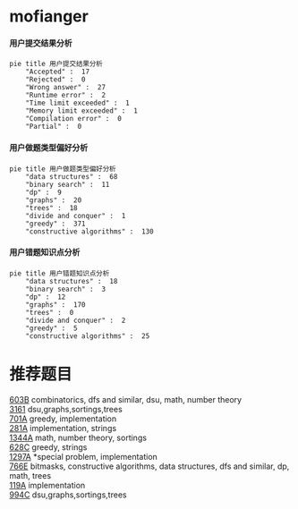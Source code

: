 # mofianger

<!-- tabs:start -->



#### **用户提交结果分析**

```mermaid
pie title 用户提交结果分析
    "Accepted" :  17
    "Rejected" :  0
    "Wrong answer" :  27
    "Runtime error" :  2
    "Time limit exceeded" :  1
    "Memory limit exceeded" :  1
    "Compilation error" :  0
    "Partial" :  0
```

#### **用户做题类型偏好分析**

```mermaid
pie title 用户做题类型偏好分析
    "data structures" :  68
    "binary search" :  11
    "dp" :  9
    "graphs" :  20
    "trees" :  18
    "divide and conquer" :  1
    "greedy" :  371
    "constructive algorithms" :  130
```
#### **用户错题知识点分析**

```mermaid
pie title 用户错题知识点分析
    "data structures" :  18
    "binary search" :  3
    "dp" :  12
    "graphs" :  170
    "trees" :  0
    "divide and conquer" :  2
    "greedy" :  5
    "constructive algorithms" :  25
```



<!-- tabs:end -->
# 推荐题目
[603B](https://codeforces.com/contest/603/problem/B)		combinatorics,
                        dfs and similar,
                        dsu,
                        math,
                        number theory		  
[3161](https://codeforces.com/contest/316/problem/1)		dsu,graphs,sortings,trees		  
[701A](https://codeforces.com/contest/701/problem/A)		greedy,
                        implementation		  
[281A](https://codeforces.com/contest/281/problem/A)		implementation,
                        strings		  
[1344A](https://codeforces.com/contest/1344/problem/A)		math,
                        number theory,
                        sortings		  
[628C](https://codeforces.com/contest/628/problem/C)		greedy,
                        strings		  
[1297A](https://codeforces.com/contest/1297/problem/A)		*special problem,
                        implementation		  
[766E](https://codeforces.com/contest/766/problem/E)		bitmasks,
                        constructive algorithms,
                        data structures,
                        dfs and similar,
                        dp,
                        math,
                        trees		  
[119A](https://codeforces.com/contest/119/problem/A)		implementation		  
[994C](https://codeforces.com/contest/994/problem/C)		dsu,graphs,sortings,trees		  
